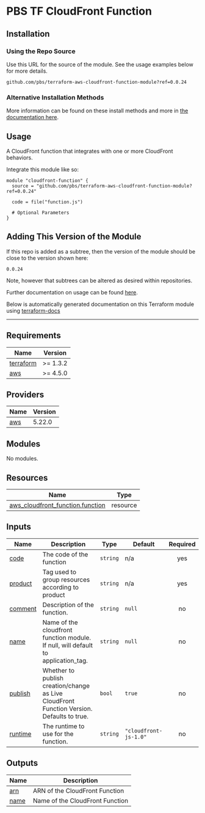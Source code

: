 # PBS TF CloudFront Function

## Installation

### Using the Repo Source

Use this URL for the source of the module. See the usage examples below for more details.

```hcl
github.com/pbs/terraform-aws-cloudfront-function-module?ref=0.0.24
```

### Alternative Installation Methods

More information can be found on these install methods and more in [the documentation here](./docs/general/install).

## Usage

A CloudFront function that integrates with one or more CloudFront behaviors.

Integrate this module like so:

```hcl
module "cloudfront-function" {
  source = "github.com/pbs/terraform-aws-cloudfront-function-module?ref=0.0.24"

  code = file("function.js")

  # Optional Parameters
}
```

## Adding This Version of the Module

If this repo is added as a subtree, then the version of the module should be close to the version shown here:

`0.0.24`

Note, however that subtrees can be altered as desired within repositories.

Further documentation on usage can be found [here](./docs).

Below is automatically generated documentation on this Terraform module using [terraform-docs][terraform-docs]

---

[terraform-docs]: https://github.com/terraform-docs/terraform-docs

## Requirements

| Name | Version |
|------|---------|
| <a name="requirement_terraform"></a> [terraform](#requirement\_terraform) | >= 1.3.2 |
| <a name="requirement_aws"></a> [aws](#requirement\_aws) | >= 4.5.0 |

## Providers

| Name | Version |
|------|---------|
| <a name="provider_aws"></a> [aws](#provider\_aws) | 5.22.0 |

## Modules

No modules.

## Resources

| Name | Type |
|------|------|
| [aws_cloudfront_function.function](https://registry.terraform.io/providers/hashicorp/aws/latest/docs/resources/cloudfront_function) | resource |

## Inputs

| Name | Description | Type | Default | Required |
|------|-------------|------|---------|:--------:|
| <a name="input_code"></a> [code](#input\_code) | The code of the function | `string` | n/a | yes |
| <a name="input_product"></a> [product](#input\_product) | Tag used to group resources according to product | `string` | n/a | yes |
| <a name="input_comment"></a> [comment](#input\_comment) | Description of the function. | `string` | `null` | no |
| <a name="input_name"></a> [name](#input\_name) | Name of the cloudfront function module. If null, will default to application\_tag. | `string` | `null` | no |
| <a name="input_publish"></a> [publish](#input\_publish) | Whether to publish creation/change as Live CloudFront Function Version. Defaults to true. | `bool` | `true` | no |
| <a name="input_runtime"></a> [runtime](#input\_runtime) | The runtime to use for the function. | `string` | `"cloudfront-js-1.0"` | no |

## Outputs

| Name | Description |
|------|-------------|
| <a name="output_arn"></a> [arn](#output\_arn) | ARN of the CloudFront Function |
| <a name="output_name"></a> [name](#output\_name) | Name of the CloudFront Function |
